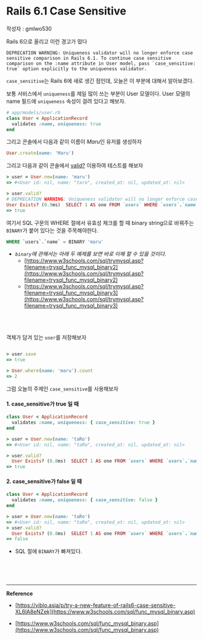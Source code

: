 # Rails 6.1 Case Sensitive

작성자 : gmlwo530

Rails 6으로 올리고 이런 경고가 떴다

```plain text
DEPRECATION WARNING: Uniqueness validator will no longer enforce case sensitive comparison in Rails 6.1. To continue case sensitive comparison on the :name attribute in User model, pass `case_sensitive: true` option explicitly to the uniqueness validator.
```

`case_sensitive`는 Rails 6에 새로 생긴 점인데, 오늘은 이 부분에 대해서 알아보겠다.

보통 서비스에서 `uniqueness`를 제일 많이 쓰는 부분이 User 모델이다.
User 모델의 name 필드에 `uniqueness` 속성이 걸려 있다고 해보자.

```ruby
# app/models/user.rb
class User < ApplicationRecord
  validates :name, uniqueness: true
end
```

그리고 콘솔에서 다음과 같이 이름이 *Maru*인 유저를 생성하자

```ruby
User.create(name: 'Maru')
```

그리고 다음과 같이 콘솔에서 [valid?](https://apidock.com/rails/ActiveResource/Validations/valid%3F) 이용하여 테스트를 해보자

```ruby
> user = User.new(name: 'maru')
=> #<User id: nil, name: "taro", created_at: nil, updated_at: nil>

> user.valid?
# DEPRECATION WARNING: Uniqueness validator will no longer enforce case sensitive comparison in Rails 6.1. To continue case sensitive comparison on the :name attribute in User model, pass `case_sensitive: true` option explicitly to the uniqueness validator. (called from irb_binding at (irb):2)
User Exists? (0.9ms)  SELECT 1 AS one FROM `users` WHERE `users`.`name` = BINARY 'maru' LIMIT 1
=> true
```

여기서 SQL 구문의 WHERE 절에서 유효성 체크를 할 때 binary string으로 바꿔주는 `BINARY`가 붙어 있다는 것을 주목해야한다.

```sql
WHERE `users`.`name` = BINARY 'maru'
```

- _`binary`에 관해서는 아래 두 예제를 보면 바로 이해 할 수 있을 것이다._
  - [https://www.w3schools.com/sql/trymysql.asp?filename=trysql_func_mysql_binary2](https://www.w3schools.com/sql/trymysql.asp?filename=trysql_func_mysql_binary2)
  - [https://www.w3schools.com/sql/trymysql.asp?filename=trysql_func_mysql_binary3](https://www.w3schools.com/sql/trymysql.asp?filename=trysql_func_mysql_binary3)

<br><br><br>
객체가 담겨 있는 `user`를 저장해보자

```ruby

> user.save
=> true

> User.where(name: 'maru').count
=> 2
```

그럼 오늘의 주제인 `case_sensitive`를 사용해보자

#### 1. case_sensitive가 true 일 때

```ruby
class User < ApplicationRecord
  validates :name, uniqueness: { case_sensitive: true }
end
```

```ruby
> user = User.new(name: 'taRo')
=> #<User id: nil, name: "taRo", created_at: nil, updated_at: nil>

> user.valid?
  User Exists? (0.8ms)  SELECT 1 AS one FROM `users` WHERE `users`.`name` = BINARY 'taRo' LIMIT 1
=> true
```

#### 2. case_sensitive가 false 일 때

```ruby
class User < ApplicationRecord
  validates :name, uniqueness: { case_sensitive: false }
end
```

```ruby
> user = User.new(name: 'taRo')
=> #<User id: nil, name: "taRo", created_at: nil, updated_at: nil>
> user.valid?
  User Exists? (0.8ms)  SELECT 1 AS one FROM `users` WHERE `users`.`name` = 'taRo' LIMIT 1
=> false
```

- SQL 절에 `BINARY`가 빠져있다.

<br><br><br>

---

**Reference**

- [https://viblo.asia/p/try-a-new-feature-of-rails6-case-sensitive-XL6lA8eNZek](https://www.w3schools.com/sql/func_mysql_binary.asp)

- [https://www.w3schools.com/sql/func_mysql_binary.asp](https://www.w3schools.com/sql/func_mysql_binary.asp)

```

```
